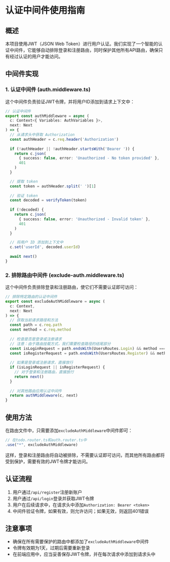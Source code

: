 # 认证中间件使用指南

## 概述

本项目使用JWT（JSON Web Token）进行用户认证。我们实现了一个智能的认证中间件，它能够自动排除登录和注册路由，同时保护其他所有API路由，确保只有经过认证的用户才能访问。

## 中间件实现

### 1. 认证中间件 (auth.middleware.ts)

这个中间件负责验证JWT令牌，并将用户ID添加到请求上下文中：

```typescript
// 认证中间件
export const authMiddleware = async (
  c: Context<{ Variables: AuthVariables }>,
  next: Next
) => {
  // 从请求头中获取 Authorization
  const authHeader = c.req.header('Authorization')
  
  if (!authHeader || !authHeader.startsWith('Bearer ')) {
    return c.json(
      { success: false, error: 'Unauthorized - No token provided' },
      401
    )
  }

  // 提取 token
  const token = authHeader.split(' ')[1]
  
  // 验证 token
  const decoded = verifyToken(token)
  
  if (!decoded) {
    return c.json(
      { success: false, error: 'Unauthorized - Invalid token' },
      401
    )
  }

  // 将用户 ID 添加到上下文中
  c.set('userId', decoded.userId)
  
  await next()
}
```

### 2. 排除路由中间件 (exclude-auth.middleware.ts)

这个中间件负责排除登录和注册路由，使它们不需要认证即可访问：

```typescript
// 排除特定路由的认证中间件
export const excludeAuthMiddleware = async (
  c: Context,
  next: Next
) => {
  // 获取当前请求路径和方法
  const path = c.req.path
  const method = c.req.method
  
  // 检查是否是登录或注册请求
  // 注意：由于路由挂载方式，我们需要检查路径的结尾部分
  const isLoginRequest = path.endsWith(UsersRoutes.Login) && method === 'POST'
  const isRegisterRequest = path.endsWith(UsersRoutes.Register) && method === 'POST'
  
  // 如果是登录或注册请求，直接放行
  if (isLoginRequest || isRegisterRequest) {
    // 对于登录和注册路由，直接放行
    return next()
  }
  
  // 对其他路由应用认证中间件
  return authMiddleware(c, next)
}
```

## 使用方法

在路由文件中，只需要添加`excludeAuthMiddleware`中间件即可：

```typescript
// 在todo.router.ts和auth.router.ts中
.use("*", excludeAuthMiddleware)
```

这样，登录和注册路由将自动被排除，不需要认证即可访问，而其他所有路由都将受到保护，需要有效的JWT令牌才能访问。

## 认证流程

1. 用户通过`/api/register`注册新账户
2. 用户通过`/api/login`登录并获取JWT令牌
3. 用户在后续请求中，在请求头中添加`Authorization: Bearer <token>`
4. 中间件验证令牌，如果有效，则允许访问；如果无效，则返回401错误

## 注意事项

- 确保在所有需要保护的路由中都添加了`excludeAuthMiddleware`中间件
- 令牌有效期为1天，过期后需要重新登录
- 在前端应用中，应当妥善保存JWT令牌，并在每次请求中添加到请求头中